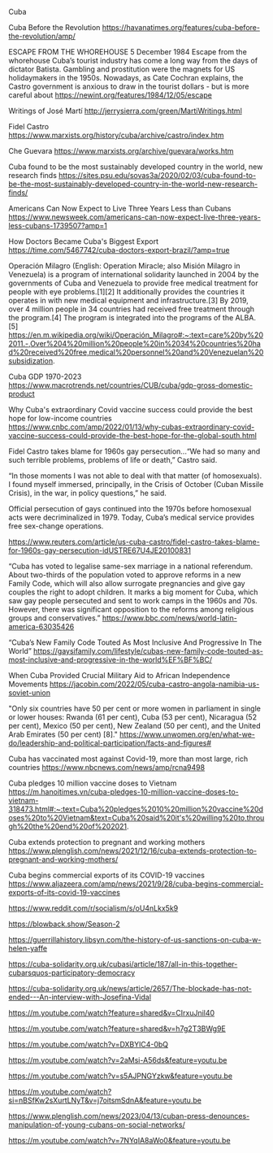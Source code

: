 Cuba 

Cuba Before the Revolution
https://havanatimes.org/features/cuba-before-the-revolution/amp/

ESCAPE FROM THE WHOREHOUSE
5 December 1984
Escape from the whorehouse Cuba’s tourist industry has come a long way from the days of dictator Batista. Gambling and prostitution were the magnets for US holidaymakers in the 1950s. Nowadays, as Cate Cochran explains, the Castro government is anxious to draw in the tourist dollars - but is more careful about
https://newint.org/features/1984/12/05/escape

Writings of José Martí
http://jerrysierra.com/green/MartiWritings.html

Fidel Castro
https://www.marxists.org/history/cuba/archive/castro/index.htm

Che Guevara
https://www.marxists.org/archive/guevara/works.htm

Cuba found to be the most sustainably developed country in the world, new research finds
https://sites.psu.edu/sovas3a/2020/02/03/cuba-found-to-be-the-most-sustainably-developed-country-in-the-world-new-research-finds/

Americans Can Now Expect to Live Three Years Less than Cubans
https://www.newsweek.com/americans-can-now-expect-live-three-years-less-cubans-1739507?amp=1

How Doctors Became Cuba's Biggest Export
https://time.com/5467742/cuba-doctors-export-brazil/?amp=true

Operación Milagro (English: Operation Miracle; also Misión Milagro in Venezuela) is a program of international solidarity launched in 2004 by the governments of Cuba and Venezuela to provide free medical treatment for people with eye problems.[1][2] It additionally provides the countries it operates in with new medical equipment and infrastructure.[3] By 2019, over 4 million people in 34 countries had received free treatment through the program.[4] The program is integrated into the programs of the ALBA.[5]
https://en.m.wikipedia.org/wiki/Operación_Milagro#:~:text=care%20by%202011.-,Over%204%20million%20people%20in%2034%20countries%20had%20received%20free,medical%20personnel%20and%20Venezuelan%20subsidization.

Cuba GDP 1970-2023
https://www.macrotrends.net/countries/CUB/cuba/gdp-gross-domestic-product

Why Cuba's extraordinary Covid vaccine success could provide the best hope for low-income countries
https://www.cnbc.com/amp/2022/01/13/why-cubas-extraordinary-covid-vaccine-success-could-provide-the-best-hope-for-the-global-south.html

Fidel Castro takes blame for 1960s gay persecution...“We had so many and such terrible problems, problems of life or death,” Castro said.

“In those moments I was not able to deal with that matter (of homosexuals). I found myself immersed, principally, in the Crisis of October (Cuban Missile Crisis), in the war, in policy questions,” he said.

Official persecution of gays continued into the 1970s before homosexual acts were decriminalized in 1979. Today, Cuba’s medical service provides free sex-change operations.

https://www.reuters.com/article/us-cuba-castro/fidel-castro-takes-blame-for-1960s-gay-persecution-idUSTRE67U4JE20100831

“Cuba has voted to legalise same-sex marriage in a national referendum.
About two-thirds of the population voted to approve reforms in a new Family Code, which will also allow surrogate pregnancies and give gay couples the right to adopt children.
It marks a big moment for Cuba, which saw gay people persecuted and sent to work camps in the 1960s and 70s.
However, there was significant opposition to the reforms among religious groups and conservatives.”
https://www.bbc.com/news/world-latin-america-63035426

“Cuba’s New Family Code Touted As Most Inclusive And Progressive In The World”
https://gaysifamily.com/lifestyle/cubas-new-family-code-touted-as-most-inclusive-and-progressive-in-the-world%EF%BF%BC/

When Cuba Provided Crucial Military Aid to African Independence Movements
https://jacobin.com/2022/05/cuba-castro-angola-namibia-us-soviet-union

"Only six countries have 50 per cent or more women in parliament in single or lower houses: Rwanda (61 per cent), Cuba (53 per cent), Nicaragua (52 per cent), Mexico (50 per cent), New Zealand (50 per cent), and the United Arab Emirates (50 per cent) [8]."
https://www.unwomen.org/en/what-we-do/leadership-and-political-participation/facts-and-figures#

Cuba has vaccinated most against Covid-19, more than most large, rich countries
https://www.nbcnews.com/news/amp/rcna9498

Cuba pledges 10 million vaccine doses to Vietnam
https://m.hanoitimes.vn/cuba-pledges-10-million-vaccine-doses-to-vietnam-318473.html#:~:text=Cuba%20pledges%2010%20million%20vaccine%20doses%20to%20Vietnam&text=Cuba%20said%20it's%20willing%20to,through%20the%20end%20of%202021.

Cuba extends protection to pregnant and working mothers
https://www.plenglish.com/news/2021/12/16/cuba-extends-protection-to-pregnant-and-working-mothers/

Cuba begins commercial exports of its COVID-19 vaccines
https://www.aljazeera.com/amp/news/2021/9/28/cuba-begins-commercial-exports-of-its-covid-19-vaccines

https://www.reddit.com/r/socialism/s/oU4nLkx5k9

https://blowback.show/Season-2

https://guerrillahistory.libsyn.com/the-history-of-us-sanctions-on-cuba-w-helen-yaffe

https://cuba-solidarity.org.uk/cubasi/article/187/all-in-this-together-cubarsquos-participatory-democracy

https://cuba-solidarity.org.uk/news/article/2657/The-blockade-has-not-ended---An-interview-with-Josefina-Vidal

https://m.youtube.com/watch?feature=shared&v=CIrxuJnil40

https://m.youtube.com/watch?feature=shared&v=h7g2T3BWg9E

https://m.youtube.com/watch?v=DXBYlC4-0bQ

https://m.youtube.com/watch?v=2aMsi-A56ds&feature=youtu.be

https://m.youtube.com/watch?v=s5AJPNGYzkw&feature=youtu.be

https://m.youtube.com/watch?si=nBSfKw2sXurtLNyT&v=j7oitsmSdnA&feature=youtu.be

https://www.plenglish.com/news/2023/04/13/cuban-press-denounces-manipulation-of-young-cubans-on-social-networks/

https://m.youtube.com/watch?v=7NYqIA8aWo0&feature=youtu.be


